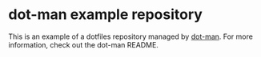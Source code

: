 # dot-man example repository

This is an example of a dotfiles repository managed by [dot-man][dot-man]. For more information, check out the dot-man README.

[dot-man]: https://github.com/cneill/dot-man
